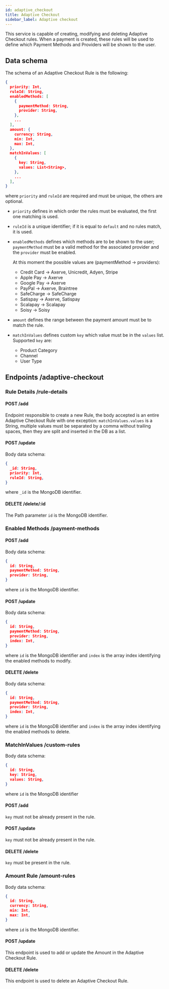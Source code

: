 ```yaml
---
id: adaptive_checkout
title: Adaptive Checkout
sidebar_label: Adaptive checkout
---
```

This service is capable of creating, modifying and deleting Adaptive Checkout rules. 
When a payment is created, these rules will be used to define which Payment Methods and Providers will be shown to the user.

## Data schema

The schema of an Adaptive Checkout Rule is the following:
```json lines
{
  priority: Int,
  ruleId: String,
  enabledMethods: [
    {
      paymentMethod: String,
      provider: String,
    },
    ...
  ],
  amount: {
    currency: String,
    min: Int,
    max: Int,
  },
  matchInValues: [
    {
      key: String,
      values: List<String>,
    },
    ...
  ],
}
```
where `priority` and `ruleId` are required and must be unique, the others are optional.

- `priority` defines in which order the rules must be evaluated, the first one matching is used.
- `ruleId` is a unique identifier; if it is equal to `default` and no rules match, it is used.
- `enabledMethods` defines which methods are to be shown to the user; `paymentMethod` must be a valid method for the associated provider and the `provider` must be enabled.
  
  At this moment the possible values are (paymentMethod &rarr; providers):
  - Credit Card &rarr; Axerve, Unicredit, Adyen, Stripe
  - Apple Pay &rarr; Axerve
  - Google Pay &rarr; Axerve
  - PayPal &rarr; Axerve, Braintree
  - SafeCharge &rarr; SafeCharge
  - Satispay &rarr; Axerve, Satispay
  - Scalapay &rarr; Scalapay
  - Soisy &rarr; Soisy
- `amount` defines the range between the payment amount must be to match the rule.
- `matchInValues` defines custom `key` which value must be in the `values` list.
  Supported `key` are:
  - Product Category
  - Channel
  - User Type

## Endpoints /adaptive-checkout

### Rule Details /rule-details

#### POST /add

Endpoint responsible to create a new Rule, the body accepted is an entire Adaptive Checkout Rule with one exception:
`matchInValues.values` is a String, multiple values must be separated by a comma without trailing spaces, then they are split and inserted in the DB as a list.

#### POST /update

Body data schema:
```json lines
{
  _id: String,
  priority: Int,
  ruleId: String,
}
```
where `_id` is the MongoDB identifier.

#### DELETE /delete/:id

The Path parameter `id` is the MongoDB identifier.

### Enabled Methods /payment-methods

#### POST /add

Body data schema:
```json lines
{
  id: String,
  paymentMethod: String,
  provider: String,
}
```
where `id` is the MongoDB identifier.

#### POST /update

Body data schema:
```json lines
{
  id: String,
  paymentMethod: String,
  provider: String,
  index: Int,
}
```
where `id` is the MongoDB identifier and `index` is the array index identifying the enabled methods to modify.

#### DELETE /delete

Body data schema:
```json lines
{
  id: String,
  paymentMethod: String,
  provider: String,
  index: Int,
}
```
where `id` is the MongoDB identifier and `index` is the array index identifying the enabled methods to delete.

### MatchInValues /custom-rules

Body data schema:
```json lines
{
  id: String,
  key: String,
  values: String,
}
```
where `id` is the MongoDB identifier

#### POST /add

`key` must not be already present in the rule. 

#### POST /update

`key` must not be already present in the rule. 

#### DELETE /delete

`key` must be present in the rule.

### Amount Rule /amount-rules

Body data schema:
```json lines
{
  id: String,
  currency: String,
  min: Int,
  max: Int,
}
```
where `id` is the MongoDB identifier.

#### POST /update

This endpoint is used to add or update the Amount in the Adaptive Checkout Rule.

#### DELETE /delete

This endpoint is used to delete an Adaptive Checkout Rule.
